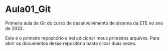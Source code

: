 # Aula01_Git
Primeira aula de Git do curso de desenvolvimento de sistema da ETE no ano de 2022.

Este é o primeiro repositório e irei adicionar meus primeiros arquivos.
Para abrir os documentos desse repositório basta clicar duas vezes.
